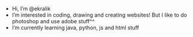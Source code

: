 - Hi, I’m @ekralik
- I’m interested in coding, drawing and creating websites! But I like to do photoshop and use adobe stuff^^
- I’m currently learning java, python, js and html stuff


<!---
ekralik/ekralik is a ✨ special ✨ repository because its `README.md` (this file) appears on your GitHub profile.
You can click the Preview link to take a look at your changes.
--->
